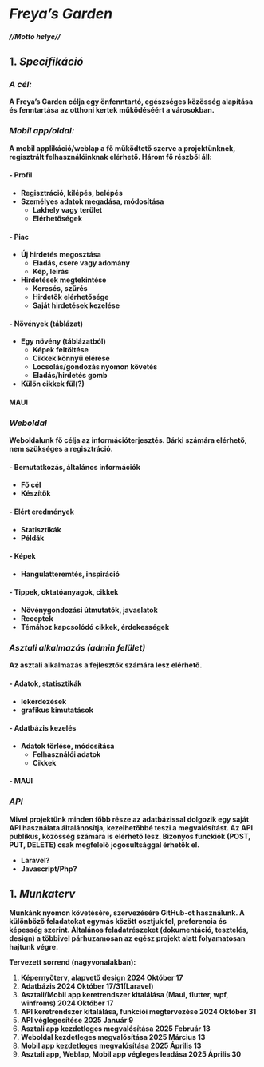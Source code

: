 # ***Freya’s Garden***

#### *//Mottó helye//*



## 1. ***Specifikáció***

  ### ***A cél:***

   **A Freya’s Garden célja egy önfenntartó, egészséges közösség alapítása és fenntartása az otthoni kertek működéséért a városokban.**

  ### ***Mobil app/oldal:***

   **A mobil applikáció/weblap a fő működtető szerve a projektünknek, regisztrált felhasználóinknak elérhető.
   Három fő részből áll:**

#### - **Profil**
  - **Regisztráció, kilépés, belépés**
  - **Személyes adatok megadása, módosítása**
    - **Lakhely vagy terület**
    - **Elérhetőségek**
#### - **Piac**
  - **Új hirdetés megosztása**
    - **Eladás, csere vagy adomány**
    - **Kép, leírás**
  - **Hirdetések megtekintése**
    - **Keresés, szűrés**
    - **Hirdetők elérhetősége**
    - **Saját hirdetések kezelése**
#### - **Növények (táblázat)**
  - **Egy növény (táblázatból)**
    - **Képek feltöltése**
    - **Cikkek könnyű elérése**
    - **Locsolás/gondozás nyomon követés**
    - **Eladás/hirdetés gomb**
- **Külön cikkek fül(?)**

#### **MAUI**

### ***Weboldal***

**Weboldalunk fő célja az információterjesztés. Bárki számára elérhető, nem szükséges a regisztráció.**

#### - **Bemutatkozás, általános információk**
  - **Fő cél**
  - **Készítők**
#### - **Elért eredmények**
  - **Statisztikák**
  - **Példák**
#### - **Képek**
  - **Hangulatteremtés, inspiráció**
#### - **Tippek, oktatóanyagok, cikkek**
  - **Növénygondozási útmutatók, javaslatok**
  - **Receptek**
  - **Témához kapcsolódó cikkek, érdekességek**



### ***Asztali alkalmazás (admin felület)***

**Az asztali alkalmazás a fejlesztők számára lesz elérhető.**

#### - **Adatok, statisztikák**
  - **lekérdezések**
  - **grafikus kimutatások**
#### - **Adatbázis kezelés**
  - **Adatok törlése, módosítása**
    - **Felhasználói adatok**
    - **Cikkek**
#### - **MAUI**

### ***API***

**Mivel projektünk minden főbb része az adatbázissal dolgozik egy saját API használata általánosítja, kezelhetőbbé teszi a megvalósítást. Az API publikus, közösség számára is elérhető lesz. Bizonyos funckiók (POST, PUT, DELETE) csak megfelelő jogosultsággal érhetők el.** 

- **Laravel?**
- **Javascript/Php?**



## 1. ***Munkaterv***

   **Munkánk nyomon követésére, szervezésére GitHub-ot használunk. A különböző feladatokat egymás között osztjuk fel, preferencia és képesség szerint. Általános feladatrészeket (dokumentáció, tesztelés, design) a többivel párhuzamosan az egész projekt alatt folyamatosan hajtunk végre.**

   **Tervezett sorrend (nagyvonalakban):**

1) **Képernyőterv, alapvető design 
   2024 Október 17**
1) **Adatbázis 
   2024 Október 17/31(Laravel)**
1) **Asztali/Mobil app keretrendszer kitalálása
   (Maui, flutter, wpf, winfroms)
   2024 Október 17**
1) **API keretrendszer kitalálása, funkciói megtervezése
   2024 Október 31**
1) **API véglegesítése
   2025 Január 9**
1) **Asztali app kezdetleges megvalósítása
   2025 Február 13**
1) **Weboldal kezdetleges megvalósítása
   2025 Március 13**
1) **Mobil app kezdetleges megvalósítása
   2025 Április 13**
1) **Asztali app, Weblap, Mobil app végleges leadása 
   2025 Április 30**

